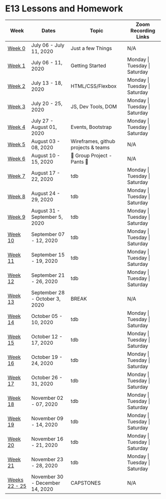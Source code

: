 # E13 Lessons and Homework

| Week | Dates | Topic | Zoom Recording Links |
|---|---|---|---|
| [Week 0](./week00) | July 06 - July 11, 2020 | Just a few Things | N/A |
| [Week 1](./week01) | July 06 - 11, 2020 | Getting Started | Monday \| Tuesday \| Saturday |
| [Week 2](./week02) | July 13 - 18, 2020 | HTML/CSS/Flexbox | Monday \| Tuesday \| Saturday |
| [Week 3](./week03) | July 20 - 25, 2020 | JS, Dev Tools, DOM | Monday \| Tuesday \| Saturday |
| [Week 4](./week04) | July 27 - August 01, 2020 | Events, Bootstrap | Monday \| Tuesday \| Saturday |
| [Week 5](./week05) | August 03 - 08, 2020 | Wireframes, github projects & teams | N/A |
| [Week 6](./week06) | August 10 - 15, 2020 | :jeans: Group Project - Pants :jeans: | N/A |
| [Week 7](./week07) | August 17 - 22, 2020 | tdb | Monday \| Tuesday \| Saturday |
| [Week 8](./week08) | August 24 - 29, 2020 | tdb | Monday \| Tuesday \| Saturday |
| [Week 9](./week09) | August 31 - September 5, 2020 | tdb | Monday \| Tuesday \| Saturday |
| [Week 10](./week10) | September 07 - 12, 2020 | tdb | Monday \| Tuesday \| Saturday |
| [Week 11](./week11) | September 15 - 19, 2020 | tdb | Monday \| Tuesday \| Saturday |
| [Week 12](./week12) | September 21 - 26, 2020 | tdb | Monday \| Tuesday \| Saturday |
| [Week 13](./week13) | September 28 - October 3, 2020 | BREAK | N/A|
| [Week 14](./week14) | October 05 - 10, 2020 | tdb | Monday \| Tuesday \| Saturday |
| [Week 15](./week15) | October 12 - 17, 2020 | tdb | Monday \| Tuesday \| Saturday |
| [Week 16](./week16) | October 19 - 24, 2020 | tdb | Monday \| Tuesday \| Saturday |
| [Week 17](./week17) | October 26 - 31, 2020 | tdb | Monday \| Tuesday \| Saturday |
| [Week 18](./week18) | November 02 - 07, 2020 | tdb | Monday \| Tuesday \| Saturday |
| [Week 19](./week19) | November 09 - 14, 2020 | tdb | Monday \| Tuesday \| Saturday |
| [Week 20](./week20) | November 16 - 21, 2020 | tdb | Monday \| Tuesday \| Saturday |
| [Week 21](./week21) | November 23 - 28, 2020 | tdb | Monday \| Tuesday \| Saturday |
| [Weeks 22 - 25](./weeks22-25) | November 30 - December 14, 2020 | CAPSTONES | N/A |
